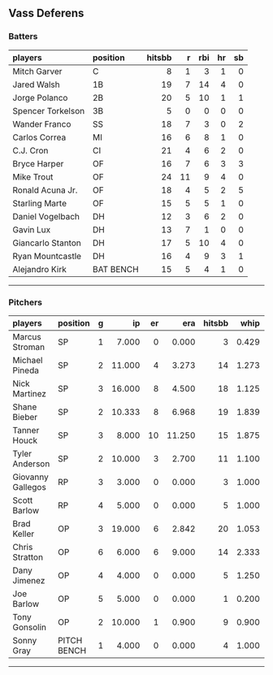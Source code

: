 ## Vass Deferens

### Batters

 
|players           |position  | hitsbb|  r| rbi| hr| sb| 
|:-----------------|:---------|------:|--:|---:|--:|--:| 
|Mitch Garver      |C         |      8|  1|   3|  1|  0| 
|Jared Walsh       |1B        |     19|  7|  14|  4|  0| 
|Jorge Polanco     |2B        |     20|  5|  10|  1|  1| 
|Spencer Torkelson |3B        |      5|  0|   0|  0|  0| 
|Wander Franco     |SS        |     18|  7|   3|  0|  2| 
|Carlos Correa     |MI        |     16|  6|   8|  1|  0| 
|C.J. Cron         |CI        |     21|  4|   6|  2|  0| 
|Bryce Harper      |OF        |     16|  7|   6|  3|  3| 
|Mike Trout        |OF        |     24| 11|   9|  4|  0| 
|Ronald Acuna Jr.  |OF        |     18|  4|   5|  2|  5| 
|Starling Marte    |OF        |     15|  5|   5|  1|  0| 
|Daniel Vogelbach  |DH        |     12|  3|   6|  2|  0| 
|Gavin Lux         |DH        |     13|  7|   1|  0|  0| 
|Giancarlo Stanton |DH        |     17|  5|  10|  4|  0| 
|Ryan Mountcastle  |DH        |     16|  4|   9|  3|  1| 
|Alejandro Kirk    |BAT BENCH |     15|  5|   4|  1|  0| 


* * *

### Pitchers

 
|players           |position    |  g|     ip| er|    era| hitsbb|  whip| so|  w| sv| 
|:-----------------|:-----------|--:|------:|--:|------:|------:|-----:|--:|--:|--:| 
|Marcus Stroman    |SP          |  1|  7.000|  0|  0.000|      3| 0.429|  5|  1|  0| 
|Michael Pineda    |SP          |  2| 11.000|  4|  3.273|     14| 1.273|  8|  0|  0| 
|Nick Martinez     |SP          |  3| 16.000|  8|  4.500|     18| 1.125| 17|  2|  0| 
|Shane Bieber      |SP          |  2| 10.333|  8|  6.968|     19| 1.839|  7|  0|  0| 
|Tanner Houck      |SP          |  3|  8.000| 10| 11.250|     15| 1.875| 10|  1|  0| 
|Tyler Anderson    |SP          |  2| 10.000|  3|  2.700|     11| 1.100| 10|  2|  0| 
|Giovanny Gallegos |RP          |  3|  3.000|  0|  0.000|      3| 1.000|  3|  0|  2| 
|Scott Barlow      |RP          |  4|  5.000|  0|  0.000|      5| 1.000|  4|  1|  1| 
|Brad Keller       |OP          |  3| 19.000|  6|  2.842|     20| 1.053|  8|  1|  0| 
|Chris Stratton    |OP          |  6|  6.000|  6|  9.000|     14| 2.333|  5|  1|  0| 
|Dany Jimenez      |OP          |  4|  4.000|  0|  0.000|      5| 1.250|  5|  0|  1| 
|Joe Barlow        |OP          |  5|  5.000|  0|  0.000|      1| 0.200|  5|  0|  5| 
|Tony Gonsolin     |OP          |  2| 10.000|  1|  0.900|      9| 0.900| 10|  2|  0| 
|Sonny Gray        |PITCH BENCH |  1|  4.000|  0|  0.000|      4| 1.000|  7|  0|  0| 


* * *


